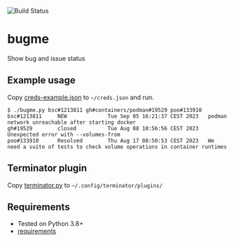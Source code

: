 ![Build Status](https://github.com/ricardobranco777/bugme/actions/workflows/ci.yml/badge.svg)

# bugme

Show bug and issue status

## Example usage

Copy [creds-example.json](creds-example.json) to `~/creds.json` and run.

```
$ ./bugme.py bsc#1213811 gh#containers/podman#19529 poo#133910
bsc#1213811     NEW             Tue Sep 05 16:21:37 CEST 2023   podman network unreachable after starting docker
gh#19529        closed          Tue Aug 08 10:56:56 CEST 2023   Unexpected error with --volumes-from
poo#133910      Resolved        Thu Aug 17 08:50:53 CEST 2023   We need a suite of tests to check volume operations in container runtimes
```

## Terminator plugin

Copy [terminator.py](terminator.py) to `~/.config/terminator/plugins/`

## Requirements

- Tested on Python 3.8+
- [requirements](requirements-dev.txt)
